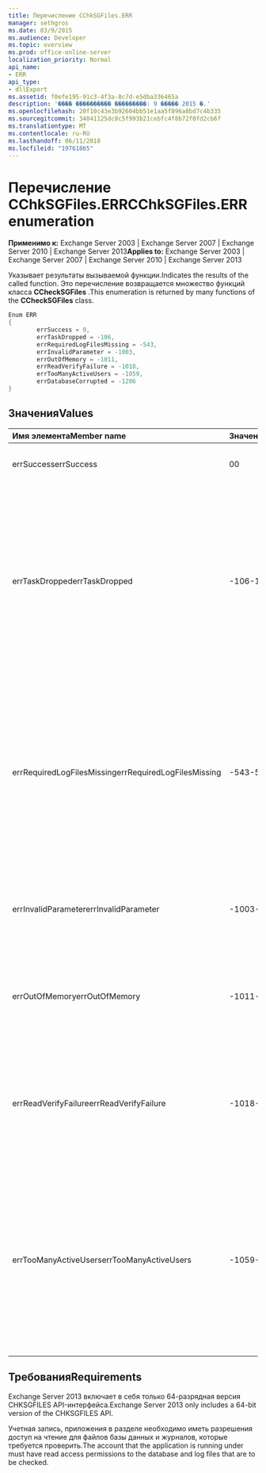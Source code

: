 ```yaml
---
title: Перечисление CChkSGFiles.ERR
manager: sethgros
ms.date: 03/9/2015
ms.audience: Developer
ms.topic: overview
ms.prod: office-online-server
localization_priority: Normal
api_name:
- ERR
api_type:
- dllExport
ms.assetid: f0efe195-91c3-4f3a-8c7d-e5dba336465a
description: '���� ���������� ���������: 9 ����� 2015 �.'
ms.openlocfilehash: 20f10c43e3b92604bb51e1aa5f896a8bd7c4b335
ms.sourcegitcommit: 34041125dc8c5f993b21cebfc4f8b72f0fd2cb6f
ms.translationtype: MT
ms.contentlocale: ru-RU
ms.lasthandoff: 06/11/2018
ms.locfileid: "19761865"
---
```

# <a name="cchksgfileserr-enumeration"></a><span data-ttu-id="b69f2-103">Перечисление CChkSGFiles.ERR</span><span class="sxs-lookup"><span data-stu-id="b69f2-103">CChkSGFiles.ERR enumeration</span></span> 
  
<span data-ttu-id="b69f2-104">**Применимо к:** Exchange Server 2003 | Exchange Server 2007 | Exchange Server 2010 | Exchange Server 2013</span><span class="sxs-lookup"><span data-stu-id="b69f2-104">**Applies to:** Exchange Server 2003 | Exchange Server 2007 | Exchange Server 2010 | Exchange Server 2013</span></span>
  
<span data-ttu-id="b69f2-105">Указывает результаты вызываемой функции.</span><span class="sxs-lookup"><span data-stu-id="b69f2-105">Indicates the results of the called function.</span></span> <span data-ttu-id="b69f2-106">Это перечисление возвращается множество функций класса **CCheckSGFiles** .</span><span class="sxs-lookup"><span data-stu-id="b69f2-106">This enumeration is returned by many functions of the **CCheckSGFiles** class.</span></span> 
  
```cs
Enum ERR  
{
        errSuccess = 0,
        errTaskDropped = -106,
        errRequiredLogFilesMissing = -543,
        errInvalidParameter = -1003,
        errOutOfMemory = -1011,
        errReadVerifyFailure = -1018,
        errTooManyActiveUsers = -1059,
        errDatabaseCorrupted = -1206
}

```

## <a name="values"></a><span data-ttu-id="b69f2-107">Значения</span><span class="sxs-lookup"><span data-stu-id="b69f2-107">Values</span></span>

|<span data-ttu-id="b69f2-108">**Имя элемента**</span><span class="sxs-lookup"><span data-stu-id="b69f2-108">**Member name**</span></span>|<span data-ttu-id="b69f2-109">**Значение**</span><span class="sxs-lookup"><span data-stu-id="b69f2-109">**Value**</span></span>|<span data-ttu-id="b69f2-110">**Описание**</span><span class="sxs-lookup"><span data-stu-id="b69f2-110">**Description**</span></span>|
|:-----|:-----|:-----|
|<span data-ttu-id="b69f2-111">errSuccess</span><span class="sxs-lookup"><span data-stu-id="b69f2-111">errSuccess</span></span>  <br/> |<span data-ttu-id="b69f2-112">0</span><span class="sxs-lookup"><span data-stu-id="b69f2-112">0</span></span>  <br/> |<span data-ttu-id="b69f2-113">Функция завершена без ошибок.</span><span class="sxs-lookup"><span data-stu-id="b69f2-113">The function completed without any errors.</span></span>  <br/> |
|<span data-ttu-id="b69f2-114">errTaskDropped</span><span class="sxs-lookup"><span data-stu-id="b69f2-114">errTaskDropped</span></span>  <br/> |<span data-ttu-id="b69f2-115">-106</span><span class="sxs-lookup"><span data-stu-id="b69f2-115">-106</span></span>  <br/> |<span data-ttu-id="b69f2-116">Возвращаемый функцией **ErrTerm** для указания были возвращены, что не все страницы базы данных и файлы журнала транзакций или, что при проверке были обнаружены ошибки.</span><span class="sxs-lookup"><span data-stu-id="b69f2-116">Returned by the **ErrTerm** function to indicate that not all database pages and transaction log files were checked, or that errors were encountered during the verification.</span></span>  <br/> |
|<span data-ttu-id="b69f2-117">errRequiredLogFilesMissing</span><span class="sxs-lookup"><span data-stu-id="b69f2-117">errRequiredLogFilesMissing</span></span>  <br/> |<span data-ttu-id="b69f2-118">-543</span><span class="sxs-lookup"><span data-stu-id="b69f2-118">-543</span></span>  <br/> |<span data-ttu-id="b69f2-119">Один или несколько файлов журнала, которые необходимы для базы данных в состояние чистого отключения не найден в путь к файлу журнала или не имеет указанного базового имени трех букв.</span><span class="sxs-lookup"><span data-stu-id="b69f2-119">One or more log files that are required to bring the database to a clean-shutdown state was not found in the log file path, or did not have the specified three-letter base name.</span></span>  <br/> |
|<span data-ttu-id="b69f2-120">errInvalidParameter</span><span class="sxs-lookup"><span data-stu-id="b69f2-120">errInvalidParameter</span></span>  <br/> |<span data-ttu-id="b69f2-121">-1003</span><span class="sxs-lookup"><span data-stu-id="b69f2-121">-1003</span></span>  <br/> |<span data-ttu-id="b69f2-122">Неправильных один или несколько параметров, которые были переданы в функцию.</span><span class="sxs-lookup"><span data-stu-id="b69f2-122">One or more parameters that were passed to the function were invalid.</span></span>  <br/> |
|<span data-ttu-id="b69f2-123">errOutOfMemory</span><span class="sxs-lookup"><span data-stu-id="b69f2-123">errOutOfMemory</span></span>  <br/> |<span data-ttu-id="b69f2-124">-1011</span><span class="sxs-lookup"><span data-stu-id="b69f2-124">-1011</span></span>  <br/> |<span data-ttu-id="b69f2-125">Недостаточно памяти была доступна для выполнения запрошенной операции.</span><span class="sxs-lookup"><span data-stu-id="b69f2-125">Insufficient memory was available to complete the requested operation.</span></span>  <br/> |
|<span data-ttu-id="b69f2-126">errReadVerifyFailure</span><span class="sxs-lookup"><span data-stu-id="b69f2-126">errReadVerifyFailure</span></span>  <br/> |<span data-ttu-id="b69f2-127">-1018</span><span class="sxs-lookup"><span data-stu-id="b69f2-127">-1018</span></span>  <br/> |<span data-ttu-id="b69f2-128">Контрольная сумма, которая хранится на странице базы данных не соответствует ожидаемой контрольной сумме.</span><span class="sxs-lookup"><span data-stu-id="b69f2-128">The checksum that is stored on a database page does not match its expected checksum.</span></span>  <br/> |
|<span data-ttu-id="b69f2-129">errTooManyActiveUsers</span><span class="sxs-lookup"><span data-stu-id="b69f2-129">errTooManyActiveUsers</span></span>  <br/> |<span data-ttu-id="b69f2-130">-1059</span><span class="sxs-lookup"><span data-stu-id="b69f2-130">-1059</span></span>  <br/> |<span data-ttu-id="b69f2-131">Функция **ErrTerm** вызван при работе с объектом был по-прежнему.</span><span class="sxs-lookup"><span data-stu-id="b69f2-131">The **ErrTerm** function was called while the object was still being used.</span></span> <span data-ttu-id="b69f2-132">Это может произойти, если **ErrTerm** вызывается до **ErrCheckDbPages** или вернул **ErrCheckLogFiles** .</span><span class="sxs-lookup"><span data-stu-id="b69f2-132">This can occur if **ErrTerm** is called before **ErrCheckDbPages** or **ErrCheckLogFiles** has returned.</span></span>  <br/> |
   
## <a name="requirements"></a><span data-ttu-id="b69f2-133">Требования</span><span class="sxs-lookup"><span data-stu-id="b69f2-133">Requirements</span></span>

<span data-ttu-id="b69f2-134">Exchange Server 2013 включает в себя только 64-разрядная версия CHKSGFILES API-интерфейса.</span><span class="sxs-lookup"><span data-stu-id="b69f2-134">Exchange Server 2013 only includes a 64-bit version of the CHKSGFILES API.</span></span>
  
<span data-ttu-id="b69f2-135">Учетная запись, приложения в разделе необходимо иметь разрешения доступ на чтение для файлов базы данных и журналов, которые требуется проверить.</span><span class="sxs-lookup"><span data-stu-id="b69f2-135">The account that the application is running under must have read access permissions to the database and log files that are to be checked.</span></span>
  

